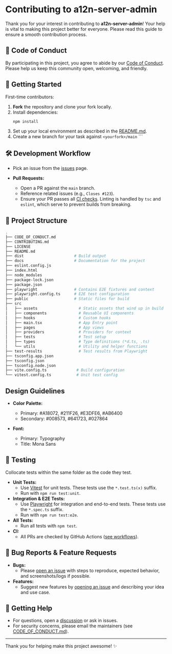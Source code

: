 # Contributing to a12n-server-admin

Thank you for your interest in contributing to **a12n-server-admin**! Your help is vital to making this project better for everyone. Please read this guide to ensure a smooth contribution process.

## 📜 Code of Conduct

By participating in this project, you agree to abide by our [Code of Conduct](./CODE_OF_CONDUCT.md). Please help us keep this community open, welcoming, and friendly.

## 🚀 Getting Started

First-time contributors:

1. **Fork** the repository and clone your fork locally.
2. Install dependencies:
    ```sh
    npm install
    ```
3. Set up your local environment as described in the [README.md](./README.md).
4. Create a new branch for your task against `<yourfork>/main` ```

## 🛠️ Development Workflow

- Pick an issue from the [issues](https://github.com/curveball/a12n-server-admin/issues) page.

- **Pull Requests:**

    - Open a PR against the `main` branch.
    - Reference related issues (e.g., `Closes #123`).
    - Ensure your PR passes all [CI checks](.github/workflows/pr.yml). Linting is handled by `tsc` and `eslint`, which serve to prevent builds from breaking.

## 📁 Project Structure

```sh
.
├── CODE_OF_CONDUCT.md
├── CONTRIBUTING.md
├── LICENSE
├── README.md
├── dist                      # Build output
├── docs                      # Documentation for the project
├── eslint.config.js
├── index.html
├── node_modules
├── package-lock.json
├── package.json
├── playwright                # Contains E2E fixtures and context
├── playwright.config.ts      # E2E test configuration
├── public                    # Static files for build
├── src
│   ├── assets                  # Static assets that wind up in build
│   ├── components              # Reusable UI components
│   ├── hooks                   # Custom hooks
│   ├── main.tsx                # App Entry point
│   ├── pages                   # App views
│   ├── providers               # Providers for context
│   ├── tests                   # Test setup
│   ├── types                   # Type definitions (*d.ts, .ts)
│   └── utils                   # Utility and helper functions
├── test-results                # Test results from Playwright
├── tsconfig.app.json
├── tsconfig.json
├── tsconfig.node.json
├── vite.config.ts             # Build configuration
└── vitest.config.ts           # Unit test config
```

## Design Guidelines

- **Color Palette:**

    - Primary: #A18072, #211F26, #E3DFE6, #AB6400
    - Secondary: #008573, #641723, #027864

- **Font:**
    - Primary: Typography
    - Title: Mona Sans

## 🧪 Testing

Collocate tests within the same folder as the code they test.

- **Unit Tests:**
    - Use [Vitest](https://vitest.dev/) for unit tests. These tests use the `*.test.ts(x)` suffix.
    - Run with `npm run test:unit`.
- **Integration & E2E Tests:**
    - Use [Playwright](https://playwright.dev/) for integration and end-to-end tests. These tests use the `*.spec.ts` suffix.
    - Run with `npm run test:e2e`.
- **All Tests:**
    - Run all tests with `npm test`.
- **CI:**
    - All PRs are checked by GitHub Actions ([see workflows](.github/workflows/)).

## 🐛 Bug Reports & Feature Requests

- **Bugs:**
    - Please [open an issue](https://github.com/curveball/a12n-server-admin/issues/new) with steps to reproduce, expected behavior, and screenshots/logs if possible.
- **Features:**
    - Suggest new features by [opening an issue](https://github.com/curveball/a12n-server-admin/issues/new?template=feature_request.md) and describing your idea and use case.

## 🤝 Getting Help

- For questions, open a [discussion](https://github.com/curveball/a12n-server-admin/discussions) or ask in issues.
- For security concerns, please email the maintainers (see [CODE_OF_CONDUCT.md](./CODE_OF_CONDUCT.md)).

---

Thank you for helping make this project awesome! ✨
